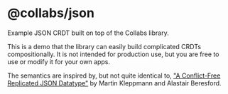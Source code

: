 # @collabs/json

Example JSON CRDT built on top of the Collabs library.

This is a demo that the library can easily build complicated CRDTs compositionally. It is not intended for production use, but you are free to use or modify it for your own apps.

The semantics are inspired by, but not quite identical to, ["A Conflict-Free Replicated JSON Datatype"](https://martin.kleppmann.com/2017/04/24/json-crdt.html) by Martin Kleppmann and Alastair Beresford.
